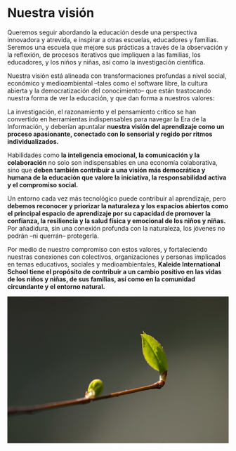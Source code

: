 # Nuestra visión

Queremos seguir abordando la educación desde una perspectiva innovadora y atrevida, e inspirar a otras escuelas, educadores y familias. Seremos una escuela que mejore sus prácticas a través de la observación y la reflexión, de procesos iterativos que impliquen a las familias, los educadores, y los niños y niñas, así como la investigación científica.

Nuestra visión está alineada con transformaciones profundas a nivel social, económico y medioambiental –tales como el software libre, la cultura abierta y la democratización del conocimiento– que están trastocando nuestra forma de ver la educación, y que dan forma a nuestros valores:

La investigación, el razonamiento y el pensamiento crítico se han convertido en herramientas indispensables para navegar la Era de la Información, y deberían apuntalar **nuestra visión del aprendizaje como un proceso apasionante, conectado con lo sensorial y regido por ritmos individualizados.**

Habilidades como **la inteligencia emocional, la comunicación y la colaboración** no solo son indispensables en una economía colaborativa, sino que **deben también contribuir a una visión más democrática y humana de la educación que valore la iniciativa, la responsabilidad activa y el compromiso social.**

Un entorno cada vez más tecnológico puede contribuir al aprendizaje, pero **debemos reconocer y priorizar la naturaleza y los espacios abiertos como el principal espacio de aprendizaje por su capacidad de promover la confianza, la resiliencia y la salud física y emocional de los niños y niñas.** Por añadidura, sin una conexión profunda con la naturaleza, los jóvenes no podrán –ni querrán– protegerla.

Por medio de nuestro compromiso con estos valores, y fortaleciendo nuestras conexiones con colectivos, organizaciones y personas implicados en temas educativos, sociales y medioambientales, **Kaleide International School tiene el propósito de contribuir a un cambio positivo en las vidas de los niños y niñas, de sus familias, así como en la comunidad circundante y el entorno natural.**

![Fotograf&#xED;a de titanium22,  CC BY-SA 2.0 ](../.gitbook/assets/115740464_8781edc0ea_c-1-.jpg)

